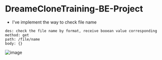# DreameCloneTraining-BE-Project
- I've implement the way to check file name
```text
des: check the file name by format, receive booean value corresponding
method: get
path: /file/name
body: {}
```
![image](https://github.com/PiedTeam/DreameCloneTraining-BE-Project/assets/136492579/7ec900e0-cf8e-4c19-952b-09a276a88c18)
